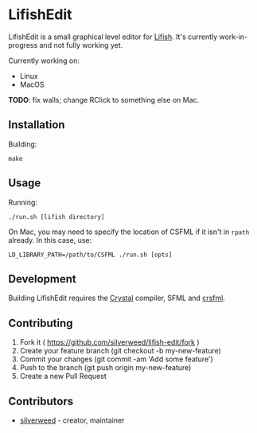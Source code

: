 # LifishEdit
LifishEdit is a small graphical level editor for [Lifish](https://github.com/silverweed/lifish).
It's currently work-in-progress and not fully working yet.

Currently working on:  
- Linux  
- MacOS 

**TODO**: fix walls; change RClick to something else on Mac.

## Installation

Building:

```
make
```

## Usage

Running:

```
./run.sh [lifish directory]
```

On Mac, you may need to specify the location of CSFML if it isn't in `rpath` already. 
In this case, use:

```
LD_LIBRARY_PATH=/path/to/CSFML ./run.sh [opts]
```

## Development
Building LifishEdit requires the [Crystal](http://crystal-lang.org) compiler, SFML and 
[crsfml](https://github.com/BlaXpirit/crsfml).

## Contributing

1. Fork it ( https://github.com/silverweed/lifish-edit/fork )
2. Create your feature branch (git checkout -b my-new-feature)
3. Commit your changes (git commit -am 'Add some feature')
4. Push to the branch (git push origin my-new-feature)
5. Create a new Pull Request

## Contributors

- [silverweed](https://github.com/silverweed) - creator, maintainer
